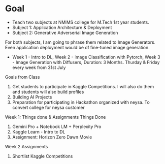 # Goal
- Teach two subjects at NMIMS college for M.Tech 1st year students.
- Subject 1: Application Architecture & Deployment
- Subject 2: Generative Adverserial Image Generation

For both subjects, I am going to phrase them related to Image Generators. Even application deployment would be of fine-tuned image generation. 
- Week 1 - Intro to DL, Week 2 - Image Classification with Pytorch, Week 3 - Image Generation with Diffusers, 
Duration: 3 Months. Thurday & Friday every week from 31st July

Goals from Class
1. Get students to participate in Kaggle Competitions. I will also do them and students will also build profiles
2. Building AI Projects
2. Preparation for participating in Hackathon organized with neysa. To convert college for neysa customer


Week 1: Things done & Assignments
Things Done
1. Gemini Pro + Notebook LM + Perplexity Pro
2. Kaggle Learn - Intro to DL
3. Assignment: Horizon Zero Dawn Movie

Week 2 Assignments
1. Shortlist Kaggle Competitions